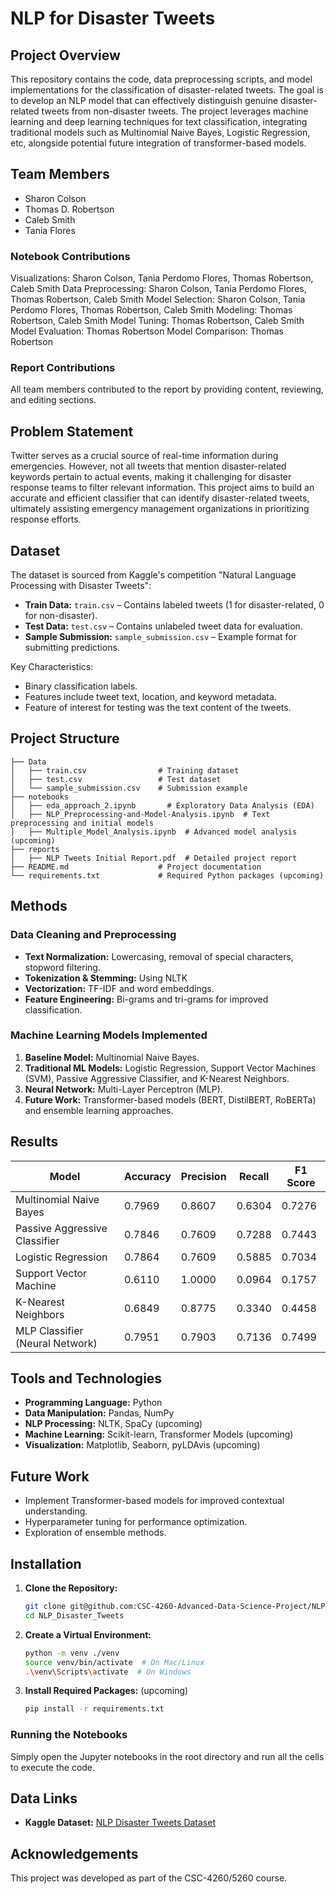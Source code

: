 # NLP for Disaster Tweets

## Project Overview

This repository contains the code, data preprocessing scripts, and model implementations for the classification of disaster-related tweets. The goal is to develop an NLP model that can effectively distinguish genuine disaster-related tweets from non-disaster tweets. The project leverages machine learning and deep learning techniques for text classification, integrating traditional models such as Multinomial Naive Bayes, Logistic Regression, etc, alongside potential future integration of transformer-based models.

## Team Members

- Sharon Colson
- Thomas D. Robertson
- Caleb Smith
- Tania Flores

### Notebook Contributions
Visualizations: Sharon Colson, Tania Perdomo Flores, Thomas Robertson, Caleb Smith
Data Preprocessing: Sharon Colson, Tania Perdomo Flores, Thomas Robertson, Caleb Smith
Model Selection: Sharon Colson, Tania Perdomo Flores, Thomas Robertson, Caleb Smith
Modeling: Thomas Robertson, Caleb Smith
Model Tuning: Thomas Robertson, Caleb Smith
Model Evaluation: Thomas Robertson
Model Comparison: Thomas Robertson

### Report Contributions
All team members contributed to the report by providing content, reviewing, and editing sections.

## Problem Statement

Twitter serves as a crucial source of real-time information during emergencies. However, not all tweets that mention disaster-related keywords pertain to actual events, making it challenging for disaster response teams to filter relevant information. This project aims to build an accurate and efficient classifier that can identify disaster-related tweets, ultimately assisting emergency management organizations in prioritizing response efforts.

## Dataset

The dataset is sourced from Kaggle's competition "Natural Language Processing with Disaster Tweets":
- **Train Data:** `train.csv` – Contains labeled tweets (1 for disaster-related, 0 for non-disaster).
- **Test Data:** `test.csv` – Contains unlabeled tweet data for evaluation.
- **Sample Submission:** `sample_submission.csv` – Example format for submitting predictions.

Key Characteristics:
- Binary classification labels.
- Features include tweet text, location, and keyword metadata.
- Feature of interest for testing was the text content of the tweets.

## Project Structure

```
├── Data
│   ├── train.csv                # Training dataset
│   ├── test.csv                 # Test dataset
│   └── sample_submission.csv    # Submission example
├── notebooks
│   ├── eda_approach_2.ipynb       # Exploratory Data Analysis (EDA)
│   ├── NLP_Preprocessing-and-Model-Analysis.ipynb  # Text preprocessing and initial models
│   ├── Multiple_Model_Analysis.ipynb  # Advanced model analysis (upcoming)
├── reports                      
│   ├── NLP Tweets Initial Report.pdf  # Detailed project report
├── README.md                    # Project documentation
└── requirements.txt             # Required Python packages (upcoming)
```

## Methods

### Data Cleaning and Preprocessing

- **Text Normalization:** Lowercasing, removal of special characters, stopword filtering.
- **Tokenization & Stemming:** Using NLTK
- **Vectorization:** TF-IDF and word embeddings.
- **Feature Engineering:** Bi-grams and tri-grams for improved classification.

### Machine Learning Models Implemented

1. **Baseline Model:** Multinomial Naive Bayes.
2. **Traditional ML Models:** Logistic Regression, Support Vector Machines (SVM), Passive Aggressive Classifier, and K-Nearest Neighbors.
3. **Neural Network:** Multi-Layer Perceptron (MLP).
4. **Future Work:** Transformer-based models (BERT, DistilBERT, RoBERTa) and ensemble learning approaches.

## Results

| Model                          | Accuracy | Precision | Recall | F1 Score |
|--------------------------------|----------|------------|---------|------------|
| Multinomial Naive Bayes        | 0.7969   | 0.8607     | 0.6304  | 0.7276     |
| Passive Aggressive Classifier  | 0.7846   | 0.7609     | 0.7288  | 0.7443     |
| Logistic Regression            | 0.7864   | 0.7609     | 0.5885  | 0.7034     |
| Support Vector Machine         | 0.6110   | 1.0000     | 0.0964  | 0.1757     |
| K-Nearest Neighbors            | 0.6849   | 0.8775     | 0.3340  | 0.4458     |
| MLP Classifier (Neural Network) | 0.7951   | 0.7903     | 0.7136  | 0.7499     |

## Tools and Technologies

- **Programming Language:** Python
- **Data Manipulation:** Pandas, NumPy
- **NLP Processing:** NLTK, SpaCy (upcoming)
- **Machine Learning:** Scikit-learn, Transformer Models (upcoming)
- **Visualization:** Matplotlib, Seaborn, pyLDAvis (upcoming)

## Future Work

- Implement Transformer-based models for improved contextual understanding.
- Hyperparameter tuning for performance optimization.
- Exploration of ensemble methods.

## Installation

1. **Clone the Repository:**
   ```bash
   git clone git@github.com:CSC-4260-Advanced-Data-Science-Project/NLP_Disaster_Tweets.git
   cd NLP_Disaster_Tweets
   ```

2. **Create a Virtual Environment:**
   ```bash
   python -m venv ./venv
   source venv/bin/activate  # On Mac/Linux
   .\venv\Scripts\activate  # On Windows
   ```

3. **Install Required Packages:** (upcoming)
   ```bash
   pip install -r requirements.txt
   ```

### Running the Notebooks
Simply open the Jupyter notebooks in the root directory and run all the cells to execute the code.

## Data Links

- **Kaggle Dataset:** [NLP Disaster Tweets Dataset](https://www.kaggle.com/competitions/nlp-getting-started/data)

## Acknowledgements

This project was developed as part of the CSC-4260/5260 course.
